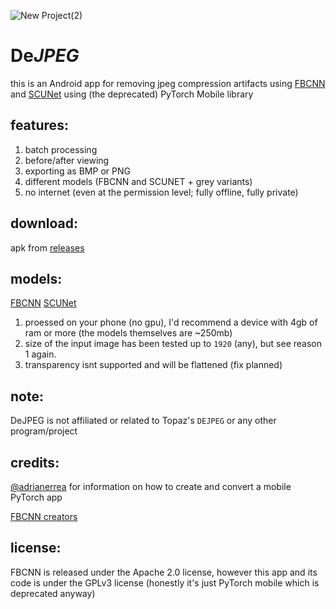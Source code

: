 ![New Project(2)](https://github.com/user-attachments/assets/254d0b97-dec6-4885-a25d-c04587a4bba0)

# De*JPEG*

this is an Android app for removing jpeg compression artifacts using [FBCNN](https://github.com/jiaxi-jiang/FBCNN) and [SCUNet](https://github.com/cszn/SCUNet) using (the deprecated) PyTorch Mobile library

## features:
1. batch processing
2. before/after viewing
3. exporting as BMP or PNG
4. different models (FBCNN and SCUNET + grey variants)
5. no internet (even at the permission level; fully offline, fully private)

## download:
apk from [releases](https://github.com/jeeneo/dejpeg/releases/latest)

## models:
[FBCNN](https://github.com/jeeneo/FBCNN-mobile/releases/tag/v1.0)
[SCUNet](https://github.com/jeeneo/SCUNet-mobile/releases/tag/v1.0)

1. proessed on your phone (no gpu), I'd recommend a device with 4gb of ram or more (the models themselves are ~250mb)
2. size of the input image has been tested up to `1920` (any), but see reason 1 again.
3. transparency isnt supported and will be flattened (fix planned)

## note:

DeJPEG is not affiliated or related to Topaz's `DEJPEG` or any other program/project

## credits:

[@adrianerrea](https://github.com/adrianerrea/fromPytorchtoMobile) for information on how to create and convert a mobile PyTorch app

[FBCNN creators](https://github.com/jiaxi-jiang/FBCNN)

## license:
FBCNN is released under the Apache 2.0 license, however this app and its code is under the GPLv3 license
(honestly it's just PyTorch mobile which is deprecated anyway)

